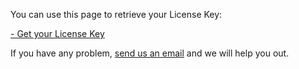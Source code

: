 You can use this page to retrieve your License Key:

[- Get your License Key](https://admin.trainyourears.com/download)

If you have any problem, [send us an email](https://www.trainyourears.com/contact/) and we will help you out.

